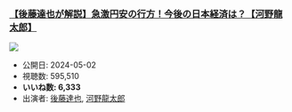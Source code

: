 ### [【後藤達也が解説】急激円安の行方！今後の日本経済は？【河野龍太郎】](https://www.youtube.com/watch?v=XFMhC9TNz8Y)
[![](https://img.youtube.com/vi/XFMhC9TNz8Y/sddefault.jpg)](https://www.youtube.com/watch?v=XFMhC9TNz8Y)
-   公開日: 2024-05-02
-   視聴数: 595,510
-   **いいね数: 6,333**
-   出演者: [後藤達也](/rehacq_fan/people/後藤達也 "wikilink"), [河野龍太郎](/rehacq_fan/people/河野龍太郎 "wikilink")
